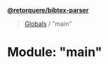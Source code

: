 **[@retorquere/bibtex-parser](../README.md)**

> [Globals](../globals.md) / "main"

# Module: "main"
